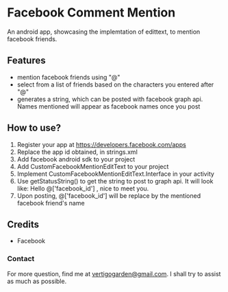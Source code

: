# Facebook Comment Mention
An android app, showcasing the implemtation of edittext, to mention facebook friends.

## Features
- mention facebook friends using "@"
- select from a list of friends based on the characters you entered after "@"
- generates a string, which can be posted with facebook graph api. Names mentioned will appear as facebook names once you post

## How to use?
1. Register your app at https://developers.facebook.com/apps
2. Replace the app id obtained, in strings.xml
3. Add facebook android sdk to your project
4. Add CustomFacebookMentionEditText to your project
5. Implement CustomFacebookMentionEditText.Interface in your activity
6. Use getStatusString() to get the string to post to graph api. It will look like: Hello @['facebook_id'] , nice to meet you.
7. Upon posting, @['facebook_id'] will be replace by the mentioned facebook friend's name

## Credits
- Facebook

### Contact
For more question, find me at vertigogarden@gmail.com. I shall try to assist as much as possible.
